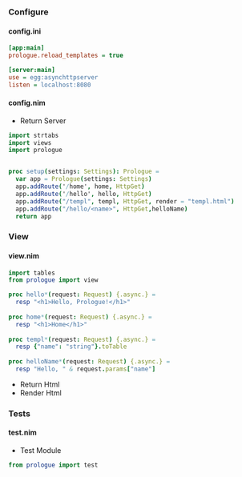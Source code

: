 ### Configure

#### config.ini

```ini
[app:main]
prologue.reload_templates = true

[server:main]
use = egg:asynchttpserver 
listen = localhost:8080
```

#### config.nim

- Return Server

```nim
import strtabs
import views
import prologue


proc setup(settings: Settings): Prologue =
  var app = Prologue(settings: Settings)
  app.addRoute('/home', home, HttpGet)
  app.addRoute('/hello', hello, HttpGet)
  app.addRoute("/templ", templ, HttpGet, render = "templ.html")
  app.addRoute("/hello/<name>", HttpGet,helloName)
  return app
```

### View

#### view.nim

```nim
import tables
from prologue import view

proc hello*(request: Request) {.async.} =
  resp "<h1>Hello, Prologue!</h1>"
    
proc home*(request: Request) {.async.} =
  resp "<h1>Home</h1>"
    
proc templ*(request: Request) {.async.} =
  resp {"name": "string"}.toTable
    
proc helloName*(request: Request) {.async.} =
  resp "Hello, " & request.params["name"]
```

- Return Html
- Render Html

### Tests

#### test.nim

- Test Module

```nim
from prologue import test
```






